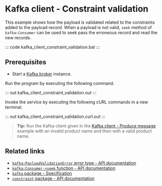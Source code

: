 # Kafka client - Constraint validation

This example shows how the payload is validated related to the constraints added to the payload record. When a payload is not valid, `seek` method of `kafka:Consumer` can be used to seek pass the erroneous record and read the new records.

::: code kafka_client_constraint_validation.bal :::

## Prerequisites
- Start a [Kafka broker](https://kafka.apache.org/quickstart) instance.

Run the program by executing the following command.

::: out kafka_client_constraint_validation.out :::

Invoke the service by executing the following cURL commands in a new terminal.

::: out kafka_client_constraint_validation.curl.out :::

>**Tip:** Run the Kafka client given in the [Kafka client - Produce message](/learn/by-example/kafka-client-produce-message) example with an invalid product name and then with a valid product name.

## Related links
- [`kafka:PayloadValidationError` error type - API documentation](https://lib.ballerina.io/ballerinax/kafka/3.4.0/errors#PayloadValidationError)
- [`kafka:Consumer->seek` function - API documentation](https://lib.ballerina.io/ballerinax/kafka/3.4.0/clients/Consumer#seek)
- [`kafka` package - Specification](https://github.com/ballerina-platform/module-ballerinax-kafka/blob/master/docs/spec/spec.md)
- [`constraint` package - API documentation](https://lib.ballerina.io/ballerina/constraint/latest)
